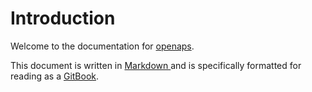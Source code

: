 # Introduction 

Welcome to the documentation for [openaps](https://github.com/openaps/openaps).

This document is written in [Markdown ](http://daringfireball.net/projects/markdown/) and is specifically formatted for reading as a [GitBook](https://www.gitbook.com/). 